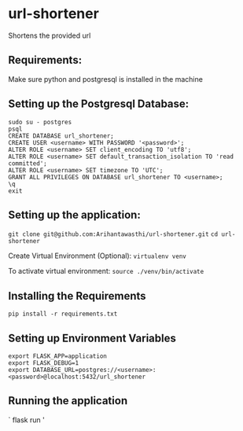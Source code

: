 # url-shortener
Shortens the provided url

## Requirements:
Make sure python and postgresql is installed in the machine

## Setting up the Postgresql Database:
 ```
 sudo su - postgres
 psql
 CREATE DATABASE url_shortener;
 CREATE USER <username> WITH PASSWORD '<password>';
 ALTER ROLE <username> SET client_encoding TO 'utf8';
 ALTER ROLE <username> SET default_transaction_isolation TO 'read committed';
 ALTER ROLE <username> SET timezone TO 'UTC';
 GRANT ALL PRIVILEGES ON DATABASE url_shortener TO <username>;
 \q
 exit
 ```
 
 ## Setting up the application:
 
 ` git clone git@github.com:Arihantawasthi/url-shortener.git `
 ` cd url-shortener `
 
 Create Virtual Environment (Optional):
 ` virtualenv venv `
 
 To activate virtual environment:
 ` source ./venv/bin/activate `
 
 ## Installing the Requirements
 ` pip install -r requirements.txt `
 
 ## Setting up Environment Variables
 ```
 export FLASK_APP=application
 export FLASK_DEBUG=1
 export DATABASE_URL=postgres://<username>:<password>@localhost:5432/url_shortener
 ```
 
 ## Running the application
 ` flask run '
